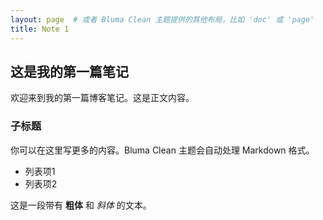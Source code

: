 ```yaml
---
layout: page  # 或者 Bluma Clean 主题提供的其他布局，比如 'doc' 或 'page'
title: Note 1
---
```


## 这是我的第一篇笔记

欢迎来到我的第一篇博客笔记。这是正文内容。

### 子标题

你可以在这里写更多的内容。Bluma Clean 主题会自动处理 Markdown 格式。

- 列表项1
- 列表项2

这是一段带有 **粗体** 和 *斜体* 的文本。

